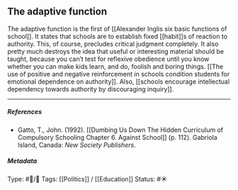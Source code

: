 ## The adaptive function  # 

The adaptive function is the first of [[Alexander Inglis six basic functions of school]]. It states that schools are to establish fixed [[habit]]s of reaction to authority. This, of course, precludes critical judgment completely. It also pretty much destroys the idea that useful or interesting material should be taught, because you can’t test for reflexive obedience until you know whether you can make kids learn, and do, foolish and boring things. [[The use of positive and negative reinforcement in schools condition students for emotional dependence on authority]]. Also, [[schools encourage intellectual dependency towards authority by discouraging inquiry]].

___

##### References

- Gatto, T., John. (1992). [[Dumbing Us Down The Hidden Curriculum of Compulsory Schooling Chapter 6. Against School]] (p. 112). Gabriola Island, Canada: _New Society Publishers_. 

##### Metadata

Type: #🔵/🔵 
Tags: [[Politics]] / [[Education]]
Status: #☀️ 